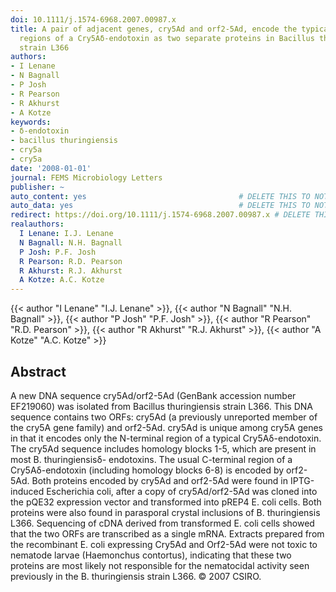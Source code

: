```yaml
---
doi: 10.1111/j.1574-6968.2007.00987.x
title: A pair of adjacent genes, cry5Ad and orf2-5Ad, encode the typical N- and C-terminal
  regions of a Cry5Aδ-endotoxin as two separate proteins in Bacillus thuringiensis
  strain L366
authors:
- I Lenane
- N Bagnall
- P Josh
- R Pearson
- R Akhurst
- A Kotze
keywords:
- δ-endotoxin
- bacillus thuringiensis
- cry5a
- cry5a
date: '2008-01-01'
journal: FEMS Microbiology Letters
publisher: ~
auto_content: yes                                  # DELETE THIS TO NOT AUTO GENERATE CONTENT
auto_data: yes                                     # DELETE THIS TO NOT AUTO GENERATE METADATA
redirect: https://doi.org/10.1111/j.1574-6968.2007.00987.x # DELETE THIS TO NOT REDIRECT
realauthors:
  I Lenane: I.J. Lenane
  N Bagnall: N.H. Bagnall
  P Josh: P.F. Josh
  R Pearson: R.D. Pearson
  R Akhurst: R.J. Akhurst
  A Kotze: A.C. Kotze
---
```

{{< author "I Lenane" "I.J. Lenane" >}}, {{< author "N Bagnall" "N.H. Bagnall" >}}, {{< author "P Josh" "P.F. Josh" >}}, {{< author "R Pearson" "R.D. Pearson" >}}, {{< author "R Akhurst" "R.J. Akhurst" >}}, {{< author "A Kotze" "A.C. Kotze" >}}

## Abstract
A new DNA sequence cry5Ad/orf2-5Ad (GenBank accession number EF219060) was isolated from Bacillus thuringiensis strain L366. This DNA sequence contains two ORFs: cry5Ad (a previously unreported member of the cry5A gene family) and orf2-5Ad. cry5Ad is unique among cry5A genes in that it encodes only the N-terminal region of a typical Cry5Aδ-endotoxin. The cry5Ad sequence includes homology blocks 1-5, which are present in most B. thuringiensisδ- endotoxins. The usual C-terminal region of a Cry5Aδ-endotoxin (including homology blocks 6-8) is encoded by orf2-5Ad. Both proteins encoded by cry5Ad and orf2-5Ad were found in IPTG-induced Escherichia coli, after a copy of cry5Ad/orf2-5Ad was cloned into the pQE32 expression vector and transformed into pREP4 E. coli cells. Both proteins were also found in parasporal crystal inclusions of B. thuringiensis L366. Sequencing of cDNA derived from transformed E. coli cells showed that the two ORFs are transcribed as a single mRNA. Extracts prepared from the recombinant E. coli expressing Cry5Ad and Orf2-5Ad were not toxic to nematode larvae (Haemonchus contortus), indicating that these two proteins are most likely not responsible for the nematocidal activity seen previously in the B. thuringiensis strain L366. © 2007 CSIRO.
